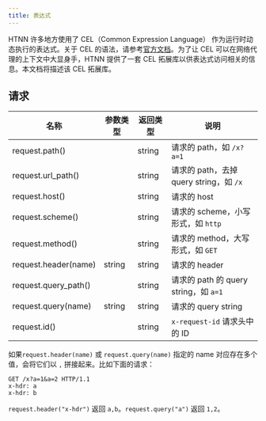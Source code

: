 ```yaml
---
title: 表达式
---
```


HTNN 许多地方使用了 CEL（Common Expression Language） 作为运行时动态执行的表达式。关于 CEL 的语法，请参考[官方文档](https://github.com/google/cel-spec)。为了让 CEL 可以在网络代理的上下文中大显身手，HTNN 提供了一套 CEL 拓展库以供表达式访问相关的信息。本文档将描述该 CEL 拓展库。

## 请求

| 名称                 | 参数类型 | 返回类型 | 说明                                    |
|----------------------|----------|----------|-----------------------------------------|
| request.path()       |          | string   | 请求的 path，如 `/x?a=1`                |
| request.url_path()   |          | string   | 请求的 path，去掉 query string，如 `/x` |
| request.host()       |          | string   | 请求的 host                             |
| request.scheme()     |          | string   | 请求的 scheme，小写形式，如 `http`      |
| request.method()     |          | string   | 请求的 method，大写形式，如 `GET`       |
| request.header(name) | string   | string   | 请求的 header                           |
| request.query_path() |          | string   | 请求的 path 的 query string，如 `a=1`   |
| request.query(name)  | string   | string   | 请求的 query string                     |
| request.id()         |          | string   | `x-request-id` 请求头中的 ID            |

如果`request.header(name)` 或 `request.query(name)` 指定的 name 对应存在多个值，会将它们以 `,` 拼接起来。比如下面的请求：

```
GET /x?a=1&a=2 HTTP/1.1
x-hdr: a
x-hdr: b
```

`request.header("x-hdr")` 返回 `a,b`。`request.query("a")` 返回 `1,2`。